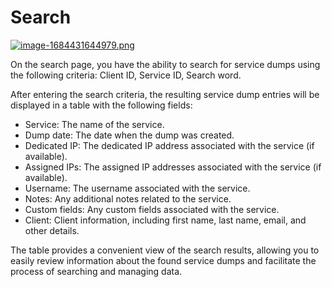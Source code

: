 # Search

[![image-1684431644979.png](https://doc.puq.info/uploads/images/gallery/2023-05/scaled-1680-/image-1684431644979.png)](https://doc.puq.info/uploads/images/gallery/2023-05/image-1684431644979.png)

On the search page, you have the ability to search for service dumps using the following criteria: Client ID, Service ID, Search word.

After entering the search criteria, the resulting service dump entries will be displayed in a table with the following fields:

- Service: The name of the service.
- Dump date: The date when the dump was created.
- Dedicated IP: The dedicated IP address associated with the service (if available).
- Assigned IPs: The assigned IP addresses associated with the service (if available).
- Username: The username associated with the service.
- Notes: Any additional notes related to the service.
- Custom fields: Any custom fields associated with the service.
- Client: Client information, including first name, last name, email, and other details.

The table provides a convenient view of the search results, allowing you to easily review information about the found service dumps and facilitate the process of searching and managing data.
